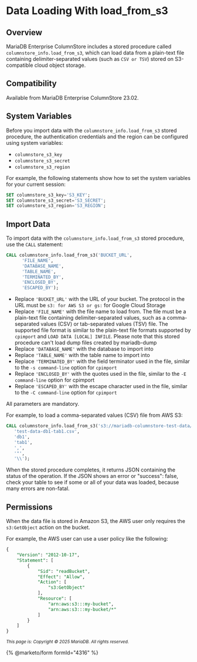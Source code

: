 # Data Loading With load\_from\_s3

## Overview

MariaDB Enterprise ColumnStore includes a stored procedure called `columnstore_info.load_from_s3`, which can load data from a plain-text file containing delimiter-separated values (such as `CSV or TSV`) stored on S3-compatible cloud object storage.

## Compatibility

Available from MariaDB Enterprise ColumnStore 23.02.

## System Variables

Before you import data with the `columnstore_info.load_from_s3` stored procedure, the authentication credentials and the region can be configured using system variables:

* `columnstore_s3_key`
* `columnstore_s3_secret`
* `columnstore_s3_region`

For example, the following statements show how to set the system variables for your current session:

```sql
SET columnstore_s3_key='S3_KEY';
SET columnstore_s3_secret='S3_SECRET';
SET columnstore_s3_region='S3_REGION';
```

## Import Data

To import data with the `columnstore_info.load_from_s3` stored procedure, use the `CALL` statement:

```sql
CALL columnstore_info.load_from_s3('BUCKET_URL',
      'FILE_NAME',
      'DATABASE_NAME',
      'TABLE_NAME',
      'TERMINATED_BY',
      'ENCLOSED_BY',
      'ESCAPED_BY');
```

* Replace `'BUCKET_URL'` with the URL of your bucket. The protocol in the URL must be `s3: for AWS S3 or gs:` for Google Cloud Storage
* Replace `'FILE_NAME'` with the file name to load from. The file must be a plain-text file containing delimiter-separated values, such as a comma-separated values (CSV) or tab-separated values (TSV) file. The supported file format is similar to the plain-text file formats supported by `cpimport` and `LOAD DATA [LOCAL] INFILE`. Please note that this stored procedure can't load dump files created by mariadb-dump
* Replace `'DATABASE_NAME'` with the database to import into
* Replace `'TABLE_NAME'` with the table name to import into
* Replace `'TERMINATED_BY'` with the field terminator used in the file, similar to the `-s command-line` option for `cpimport`
* Replace `'ENCLOSED_BY'` with the quotes used in the file, similar to the `-E command-line` option for cpimport
* Replace `'ESCAPED_BY'` with the escape character used in the file, similar to the `-C command-line` option for `cpimport`

All parameters are mandatory.

For example, to load a comma-separated values (CSV) file from AWS S3:

```sql
CALL columnstore_info.load_from_s3('s3://mariadb-columnstore-test-data/',
   'test-data-db1-tab1.csv',
   'db1',
   'tab1',
   ',',
   '"',
   '\\');
```

When the stored procedure completes, it returns JSON containing the status of the operation. If the JSON shows an error or "success": false, check your table to see if some or all of your data was loaded, because many errors are non-fatal.

## Permissions

When the data file is stored in Amazon S3, the AWS user only requires the `s3:GetObject` action on the bucket.

For example, the AWS user can use a user policy like the following:

```sql
{
    "Version": "2012-10-17",
    "Statement": [
        {
            "Sid": "readBucket",
            "Effect": "Allow",
            "Action": [
                "s3:GetObject"
            ],
            "Resource": [
                "arn:aws:s3:::my-bucket",
                "arn:aws:s3:::my-bucket/*"
            ]
        }
    ]
}
```

<sub>_This page is: Copyright © 2025 MariaDB. All rights reserved._</sub>

{% @marketo/form formId="4316" %}
